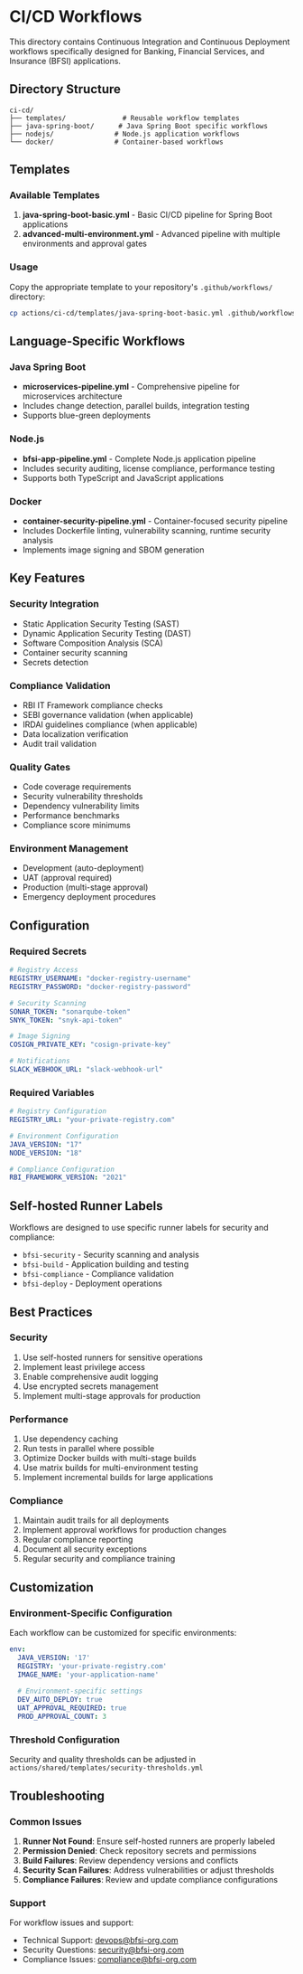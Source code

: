 # CI/CD Workflows

This directory contains Continuous Integration and Continuous Deployment workflows specifically designed for Banking, Financial Services, and Insurance (BFSI) applications.

## Directory Structure

```
ci-cd/
├── templates/              # Reusable workflow templates
├── java-spring-boot/      # Java Spring Boot specific workflows
├── nodejs/               # Node.js application workflows
└── docker/               # Container-based workflows
```

## Templates

### Available Templates

1. **java-spring-boot-basic.yml** - Basic CI/CD pipeline for Spring Boot applications
2. **advanced-multi-environment.yml** - Advanced pipeline with multiple environments and approval gates

### Usage

Copy the appropriate template to your repository's `.github/workflows/` directory:

```bash
cp actions/ci-cd/templates/java-spring-boot-basic.yml .github/workflows/
```

## Language-Specific Workflows

### Java Spring Boot

- **microservices-pipeline.yml** - Comprehensive pipeline for microservices architecture
- Includes change detection, parallel builds, integration testing
- Supports blue-green deployments

### Node.js

- **bfsi-app-pipeline.yml** - Complete Node.js application pipeline
- Includes security auditing, license compliance, performance testing
- Supports both TypeScript and JavaScript applications

### Docker

- **container-security-pipeline.yml** - Container-focused security pipeline
- Includes Dockerfile linting, vulnerability scanning, runtime security analysis
- Implements image signing and SBOM generation

## Key Features

### Security Integration
- Static Application Security Testing (SAST)
- Dynamic Application Security Testing (DAST)
- Software Composition Analysis (SCA)
- Container security scanning
- Secrets detection

### Compliance Validation
- RBI IT Framework compliance checks
- SEBI governance validation (when applicable)
- IRDAI guidelines compliance (when applicable)
- Data localization verification
- Audit trail validation

### Quality Gates
- Code coverage requirements
- Security vulnerability thresholds
- Dependency vulnerability limits
- Performance benchmarks
- Compliance score minimums

### Environment Management
- Development (auto-deployment)
- UAT (approval required)
- Production (multi-stage approval)
- Emergency deployment procedures

## Configuration

### Required Secrets

```yaml
# Registry Access
REGISTRY_USERNAME: "docker-registry-username"
REGISTRY_PASSWORD: "docker-registry-password"

# Security Scanning
SONAR_TOKEN: "sonarqube-token"
SNYK_TOKEN: "snyk-api-token"

# Image Signing
COSIGN_PRIVATE_KEY: "cosign-private-key"

# Notifications
SLACK_WEBHOOK_URL: "slack-webhook-url"
```

### Required Variables

```yaml
# Registry Configuration
REGISTRY_URL: "your-private-registry.com"

# Environment Configuration
JAVA_VERSION: "17"
NODE_VERSION: "18"

# Compliance Configuration
RBI_FRAMEWORK_VERSION: "2021"
```

## Self-hosted Runner Labels

Workflows are designed to use specific runner labels for security and compliance:

- `bfsi-security` - Security scanning and analysis
- `bfsi-build` - Application building and testing
- `bfsi-compliance` - Compliance validation
- `bfsi-deploy` - Deployment operations

## Best Practices

### Security
1. Use self-hosted runners for sensitive operations
2. Implement least privilege access
3. Enable comprehensive audit logging
4. Use encrypted secrets management
5. Implement multi-stage approvals for production

### Performance
1. Use dependency caching
2. Run tests in parallel where possible
3. Optimize Docker builds with multi-stage builds
4. Use matrix builds for multi-environment testing
5. Implement incremental builds for large applications

### Compliance
1. Maintain audit trails for all deployments
2. Implement approval workflows for production changes
3. Regular compliance reporting
4. Document all security exceptions
5. Regular security and compliance training

## Customization

### Environment-Specific Configuration

Each workflow can be customized for specific environments:

```yaml
env:
  JAVA_VERSION: '17'
  REGISTRY: 'your-private-registry.com'
  IMAGE_NAME: 'your-application-name'
  
  # Environment-specific settings
  DEV_AUTO_DEPLOY: true
  UAT_APPROVAL_REQUIRED: true
  PROD_APPROVAL_COUNT: 3
```

### Threshold Configuration

Security and quality thresholds can be adjusted in `actions/shared/templates/security-thresholds.yml`

## Troubleshooting

### Common Issues

1. **Runner Not Found**: Ensure self-hosted runners are properly labeled
2. **Permission Denied**: Check repository secrets and permissions
3. **Build Failures**: Review dependency versions and conflicts
4. **Security Scan Failures**: Address vulnerabilities or adjust thresholds
5. **Compliance Failures**: Review and update compliance configurations

### Support

For workflow issues and support:
- Technical Support: devops@bfsi-org.com
- Security Questions: security@bfsi-org.com
- Compliance Issues: compliance@bfsi-org.com